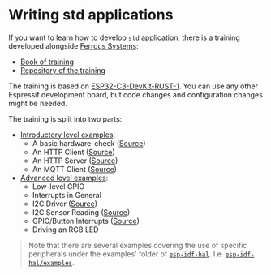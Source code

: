 # Writing std applications

If you want to learn how to develop `std` application, there is a training developed
alongside [Ferrous Systems]:

- [Book of training]
- [Repository of the training]

The training is based on [ESP32-C3-DevKit-RUST-1]. You can use any other Espressif development board, but code changes and configuration changes might be needed.

The training is split into two parts:

* [Introductory level examples]:
   * A basic hardware-check ([Source](https://github.com/ferrous-systems/espressif-trainings/tree/main/intro/hardware-check))
   * An HTTP Client ([Source](https://github.com/ferrous-systems/espressif-trainings/tree/main/intro/http-client))
   * An HTTP Server ([Source](https://github.com/ferrous-systems/espressif-trainings/tree/main/intro/http-server))
   * An MQTT Client ([Source](https://github.com/ferrous-systems/espressif-trainings/tree/main/intro/mqtt))
* [Advanced level examples]:
   * Low-level GPIO
   * Interrupts in General
   * I2C Driver ([Source](https://github.com/ferrous-systems/espressif-trainings/tree/main/advanced/i2c-driver))
   * I2C Sensor Reading ([Source](https://github.com/ferrous-systems/espressif-trainings/tree/main/advanced/i2c-sensor-reading))
   * GPIO/Button Interrupts ([Source](https://github.com/ferrous-systems/espressif-trainings/tree/main/advanced/button-interrupt))
   * Driving an RGB LED


> Note that there are several examples covering the use of specific peripherals under the examples' folder of  [`esp-idf-hal`]. I.e. [`esp-idf-hal/examples`].

[Ferrous Systems]: https://ferrous-systems.com/
[Book of training]: https://espressif-trainings.ferrous-systems.com/
[Repository of the training]: https://github.com/ferrous-systems/espressif-trainings
[ESP32-C3-DevKit-RUST-1]: https://github.com/esp-rs/esp-rust-board
[Introductory level examples]: https://github.com/ferrous-systems/espressif-trainings/tree/main/intro
[Advanced level examples]: https://github.com/ferrous-systems/espressif-trainings/tree/main/advanced
[`esp-idf-hal/examples`]: https://github.com/esp-rs/esp-idf-hal/tree/master/examples
[`esp-idf-hal`]: https://github.com/esp-rs/esp-idf-hal
